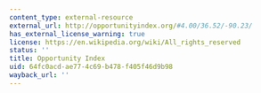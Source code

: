 ```yaml
---
content_type: external-resource
external_url: http://opportunityindex.org/#4.00/36.52/-90.23/
has_external_license_warning: true
license: https://en.wikipedia.org/wiki/All_rights_reserved
status: ''
title: Opportunity Index
uid: 64fc0acd-ae77-4c69-b478-f405f46d9b98
wayback_url: ''
---
```

